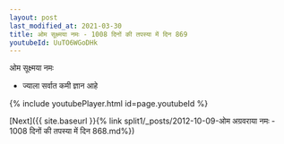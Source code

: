 ```yaml
---
layout: post
last_modified_at: 2021-03-30
title: ओम सूक्ष्मया नमः - 1008 दिनों की तपस्या में दिन 869
youtubeId: UuTO6WGoDHk
---
```

 
 
 ओम सूक्ष्मया नमः  
 
 -  ज्याला सर्वात कमी ज्ञान आहे 
 
  
 
  
 
 
 
 
 
 


{% include youtubePlayer.html id=page.youtubeId %}
 
[Next]({{ site.baseurl }}{% link  split1/_posts/2012-10-09-ओम अग्रवराया नमः - 1008 दिनों की तपस्या में दिन 868.md%})
 
